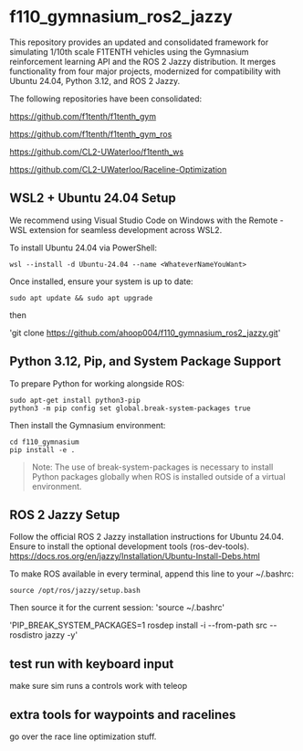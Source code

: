 # f110_gymnasium_ros2_jazzy
This repository provides an updated and consolidated framework for simulating 1/10th scale F1TENTH vehicles using the Gymnasium reinforcement learning API and the ROS 2 Jazzy distribution. It merges functionality from four major projects, modernized for compatibility with Ubuntu 24.04, Python 3.12, and ROS 2 Jazzy.

The following repositories have been consolidated:

https://github.com/f1tenth/f1tenth_gym

https://github.com/f1tenth/f1tenth_gym_ros

https://github.com/CL2-UWaterloo/f1tenth_ws

https://github.com/CL2-UWaterloo/Raceline-Optimization




## WSL2 + Ubuntu 24.04 Setup
We recommend using Visual Studio Code on Windows with the Remote - WSL extension for seamless development across WSL2.

To install Ubuntu 24.04 via PowerShell:
```
wsl --install -d Ubuntu-24.04 --name <WhateverNameYouWant>
```
Once installed, ensure your system is up to date:
```
sudo apt update && sudo apt upgrade
```
then 

'git clone https://github.com/ahoop004/f110_gymnasium_ros2_jazzy.git'
## Python 3.12, Pip, and System Package Support
To prepare Python for working alongside ROS:

```
sudo apt-get install python3-pip
python3 -m pip config set global.break-system-packages true
```
Then install the Gymnasium environment:
```
cd f110_gymnasium
pip install -e .
```
>Note: The use of break-system-packages is necessary to install Python packages globally when ROS is installed outside of a virtual environment.

## ROS 2 Jazzy Setup
Follow the official ROS 2 Jazzy installation instructions for Ubuntu 24.04. Ensure to install the optional development tools (ros-dev-tools).
https://docs.ros.org/en/jazzy/Installation/Ubuntu-Install-Debs.html


To make ROS available in every terminal, append this line to your ~/.bashrc:
```
source /opt/ros/jazzy/setup.bash
```
Then source it for the current session:
'source ~/.bashrc'

'PIP_BREAK_SYSTEM_PACKAGES=1 rosdep install -i --from-path src --rosdistro jazzy -y'



## test run with keyboard input
make sure sim runs a controls work with teleop

## extra tools for waypoints and racelines
go over the race line optimization stuff.

